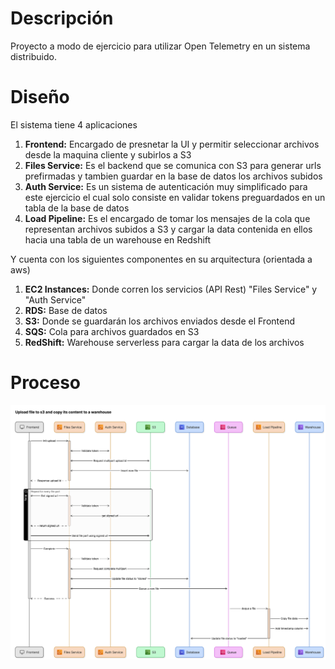 # Descripción
Proyecto a modo de ejercicio para utilizar Open Telemetry en un sistema distribuido.

# Diseño
El sistema tiene 4 aplicaciones
1. **Frontend:** Encargado de presnetar la UI y permitir seleccionar archivos desde la maquina cliente y subirlos a S3
2. **Files Service:** Es el backend que se comunica con S3 para generar urls prefirmadas y tambien guardar en la base de datos los archivos subidos
3. **Auth Service:** Es un sistema de autenticación muy simplificado para este ejercicio el cual solo consiste en validar tokens preguardados en un tabla de la base de datos
4. **Load Pipeline:** Es el encargado de tomar los mensajes de la cola que representan archivos subidos a S3 y cargar la data contenida en ellos hacia una tabla de un warehouse en Redshift

Y cuenta con los siguientes componentes en su arquitectura (orientada a aws)
1. **EC2 Instances:** Donde corren los servicios (API Rest) "Files Service" y "Auth Service"
2. **RDS:** Base de datos
3. **S3:** Donde se guardarán los archivos enviados desde el Frontend
4. **SQS:** Cola para archivos guardados en S3
5. **RedShift:** Warehouse serverless para cargar la data de los archivos

# Proceso

<img src="https://github.com/CrissAlvarezH/otel-observability/blob/main/docs/images/entire_process_diagram.png"/>
